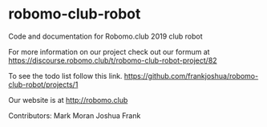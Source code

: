 # robomo-club-robot
Code and documentation for Robomo.club 2019 club robot

For more information on our project check out our formum at https://discourse.robomo.club/t/robomo-club-robot-project/82

To see the todo list follow this link. https://github.com/frankjoshua/robomo-club-robot/projects/1

Our website is at http://robomo.club

Contributors:
Mark Moran
Joshua Frank